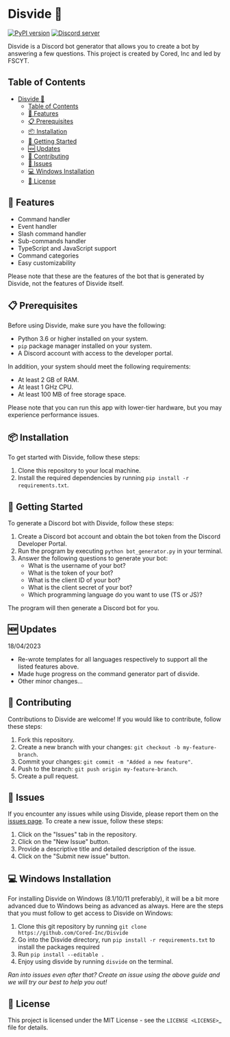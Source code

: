 

# Disvide 🔧

[![PyPI version](https://badge.fury.io/py/disvide.svg)](https://badge.fury.io/py/disvide)
[![Discord server](https://img.shields.io/discord/983326447970172978.svg?label=Discord&logo=Discord&colorB=7289DA&style=flat)](https://discord.gg/uqbxCTfxX9)

Disvide is a Discord bot generator that allows you to create a bot by answering a few questions. This project is created by Cored, Inc and led by FSCYT.

## Table of Contents

- [Disvide 🔧](#disvide-)
  - [Table of Contents](#table-of-contents)
  - [🚀 Features](#-features)
  - [📋 Prerequisites](#-prerequisites)
  - [📦 Installation](#-installation)
  - [🎉 Getting Started](#-getting-started)
  - [🆕 Updates](#-updates)
  - [🤝 Contributing](#-contributing)
  - [🐛 Issues](#-issues)
  - [💻 Windows Installation](#-windows-installation)
  - [📄 License](#-license)

## 🚀 Features

- Command handler
- Event handler
- Slash command handler
- Sub-commands handler
- TypeScript and JavaScript support
- Command categories
- Easy customizability

Please note that these are the features of the bot that is generated by Disvide, not the features of Disvide itself.

## 📋 Prerequisites

Before using Disvide, make sure you have the following:

- Python 3.6 or higher installed on your system.
- `pip` package manager installed on your system.
- A Discord account with access to the developer portal.

In addition, your system should meet the following requirements:

- At least 2 GB of RAM.
- At least 1 GHz CPU.
- At least 100 MB of free storage space.

Please note that you can run this app with lower-tier hardware, but you may experience performance issues.

## 📦 Installation

To get started with Disvide, follow these steps:

1. Clone this repository to your local machine.
2. Install the required dependencies by running `pip install -r requirements.txt`.

## 🎉 Getting Started

To generate a Discord bot with Disvide, follow these steps:

1. Create a Discord bot account and obtain the bot token from the Discord Developer Portal.
2. Run the program by executing `python bot_generator.py` in your terminal.
3. Answer the following questions to generate your bot:
   - What is the username of your bot?
   - What is the token of your bot?
   - What is the client ID of your bot?
   - What is the client secret of your bot?
   - Which programming language do you want to use (TS or JS)?

The program will then generate a Discord bot for you.

## 🆕 Updates

18/04/2023

- Re-wrote templates for all languages respectively to support all the listed features above.
- Made huge progress on the command generator part of disvide.
- Other minor changes...

## 🤝 Contributing

Contributions to Disvide are welcome! If you would like to contribute, follow these steps:

1. Fork this repository.
2. Create a new branch with your changes: `git checkout -b my-feature-branch`.
3. Commit your changes: `git commit -m "Added a new feature"`.
4. Push to the branch: `git push origin my-feature-branch`.
5. Create a pull request.

## 🐛 Issues

If you encounter any issues while using Disvide, please report them on the [issues page](https://github.com/cored-developments-2023/disvide/issues). To create a new issue, follow these steps:

1. Click on the "Issues" tab in the repository.
2. Click on the "New Issue" button.
3. Provide a descriptive title and detailed description of the issue.
4. Click on the "Submit new issue" button.

## 💻 Windows Installation

For installing Disvide on Windows (8.1/10/11 preferably), it will be a bit more advanced due to Windows being as advanced as always. Here are the steps that you must follow to get access to Disvide on Windows:

1. Clone this git repository by running `git clone https://github.com/Cored-Inc/Disvide`
2. Go into the Disvide directory, run `pip install -r requirements.txt` to install the packages required
3. Run `pip install --editable .`
4. Enjoy using disvide by running `disvide` on the terminal.

*Ran into issues even after that? Create an issue using the above guide and we will try our best to help you out!*

## 📄 License

This project is licensed under the MIT License - see the `LICENSE <LICENSE>`_ file for details.
